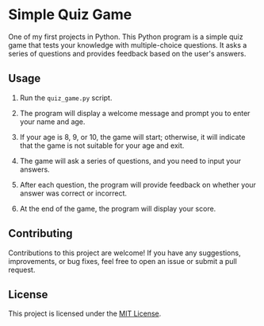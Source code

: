 # Simple Quiz Game

One of my first projects in Python.
This Python program is a simple quiz game that tests your knowledge with multiple-choice questions. It asks a series of questions and provides feedback based on the user's answers. 

## Usage

1. Run the `quiz_game.py` script.

2. The program will display a welcome message and prompt you to enter your name and age.

3. If your age is 8, 9, or 10, the game will start; otherwise, it will indicate that the game is not suitable for your age and exit.

4. The game will ask a series of questions, and you need to input your answers.

5. After each question, the program will provide feedback on whether your answer was correct or incorrect.

6. At the end of the game, the program will display your score.

## Contributing

Contributions to this project are welcome! If you have any suggestions, improvements, or bug fixes, feel free to open an issue or submit a pull request.

## License

This project is licensed under the [MIT License](LICENSE).
